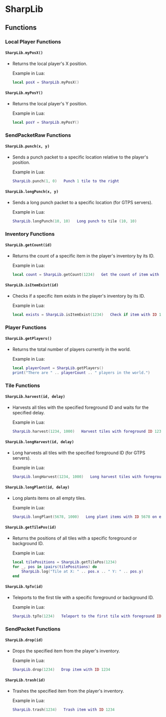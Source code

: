 # SharpLib
  ## Functions

  ### Local Player Functions

  #### `SharpLib.myPosX()`

  - Returns the local player's X position.

    Example in Lua:

    ```lua
    local posX = SharpLib.myPosX()
    ```

  #### `SharpLib.myPosY()`

  - Returns the local player's Y position.

    Example in Lua:

    ```lua
    local posY = SharpLib.myPosY()
    ```

  ### SendPacketRaw Functions

  #### `SharpLib.punch(x, y)`

  - Sends a punch packet to a specific location relative to the player's position.

    Example in Lua:

    ```lua
    SharpLib.punch(1, 0)   Punch 1 tile to the right
    ```

  #### `SharpLib.longPunch(x, y)`

  - Sends a long punch packet to a specific location (for GTPS servers).

    Example in Lua:

    ```lua
    SharpLib.longPunch(10, 10)   Long punch to tile (10, 10)
    ```

  ### Inventory Functions

  #### `SharpLib.getCount(id)`

  - Returns the count of a specific item in the player's inventory by its ID.

    Example in Lua:

    ```lua
    local count = SharpLib.getCount(1234)   Get the count of item with ID 1234
    ```

  #### `SharpLib.isItemExist(id)`

  - Checks if a specific item exists in the player's inventory by its ID.

    Example in Lua:

    ```lua
    local exists = SharpLib.isItemExist(1234)   Check if item with ID 1234 exists
    ```

  ### Player Functions

  #### `SharpLib.getPlayers()`

  - Returns the total number of players currently in the world.

    Example in Lua:

    ```lua
    local playerCount = SharpLib.getPlayers()
    print("There are " .. playerCount .. " players in the world.")
    ```

  ### Tile Functions

  #### `SharpLib.harvest(id, delay)`

  - Harvests all tiles with the specified foreground ID and waits for the specified delay.

    Example in Lua:

    ```lua
    SharpLib.harvest(1234, 1000)   Harvest tiles with foreground ID 1234
    ```

  #### `SharpLib.longHarvest(id, delay)`

  - Long harvests all tiles with the specified foreground ID (for GTPS servers).

    Example in Lua:

    ```lua
    SharpLib.longHarvest(1234, 1000)   Long harvest tiles with foreground ID 1234
    ```

  #### `SharpLib.longPlant(id, delay)`

  - Long plants items on all empty tiles.

    Example in Lua:

    ```lua
    SharpLib.longPlant(5678, 1000)   Long plant items with ID 5678 on empty tiles
    ```

  #### `SharpLib.getTilePos(id)`

  - Returns the positions of all tiles with a specific foreground or background ID.

    Example in Lua:

    ```lua
    local tilePositions = SharpLib.getTilePos(1234)
    for _, pos in ipairs(tilePositions) do
        SharpLib.log("Tile at X: " .. pos.x .. " Y: " .. pos.y)
    end
    ```

  #### `SharpLib.tpTo(id)`

  - Teleports to the first tile with a specific foreground or background ID.

    Example in Lua:

    ```lua
    SharpLib.tpTo(1234)   Teleport to the first tile with foreground ID 1234
    ```

  ### SendPacket Functions

  #### `SharpLib.drop(id)`

  - Drops the specified item from the player's inventory.

    Example in Lua:

    ```lua
    SharpLib.drop(1234)   Drop item with ID 1234
    ```

  #### `SharpLib.trash(id)`

  - Trashes the specified item from the player's inventory.

    Example in Lua:

    ```lua
    SharpLib.trash(1234)   Trash item with ID 1234
    ```